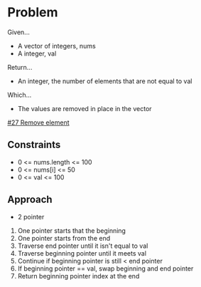 
# Problem
Given...
- A vector of integers, nums
- A integer, val

Return...
- An integer, the number of elements that are not equal to val

Which...
- The values are removed in place in the vector

[\#27 Remove element](https://leetcode.com/problems/remove-element/description/)

## Constraints
- 0 <= nums.length <= 100
- 0 <= nums[i] <= 50
- 0 <= val <= 100

## Approach
- 2 pointer
1. One pointer starts that the beginning
2. One pointer starts from the end
3. Traverse end pointer until it isn't equal to val
4. Traverse beginning pointer until it meets val
5. Continue if beginning pointer is still < end pointer
6. If beginning pointer == val, swap beginning and end pointer
7. Return beginning pointer index at the end
